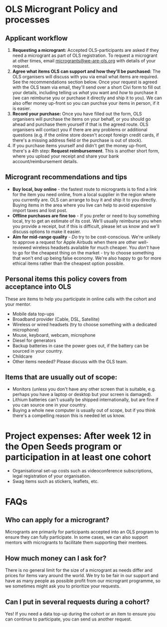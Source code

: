# OLS Microgrant Policy and processes

## Applicant workflow

1. **Requesting a microgrant:** Accepted OLS-participants are asked if they need a microgrant as part of OLS registration. To request a microgrant at other times, email microgrants@we-are-ols.org with details of your request. 
2. **Agree what items OLS can support and how they'll be purchased:** The OLS organisers will discuss with you via email what items are required. See the recommendations section below. Once your request is agreed with the OLS team via email, they'll send over a short Civi form to fill out your details, including telling us _what_ you want and _how_ to purchase it (we can reimburse you or purchase it directly and ship it to you). We can also offer money up-front so you can purchse your items in person, if it is easier.
4. **Record your purchase:** Once you have filled out the form, OLS organisers will purchase the items on your behalf, or you should go ahead and purchase them yourself if that is the agreed route. OLS organisers will contact you if there are any problems or additional questions (e.g. if the online store doesn't accept foreign credit cards, if there's a missing address field or the purchase is out of stock). 
5. If you purchase items yourself and didn't get the money up-front, there's a 4th step: **Request reimbursement**. This is another short form, where you upload your receipt and share your bank account/reimbursement details. 

## Microgrant recommendations and tips

- **Buy local, buy online** - the fastest route to microgrants is to find a link for the item you need online, from a local supplier in the region where you currently are. OLS can arrange to buy it and ship it to you directly. Buying items in the area where you live can help to avoid expensive import taxes and lost post. 
- **Offline purchases are fine too** - If you prefer or need to buy something local, try to get an estimate of its cost. We'll usually reimburse you when you provide a receipt, but if this is difficult, please let us know and we'll discuss options to make it easier. 
- **Aim for mid-range quality** - _Do_ try to be cost-conscious. We're unlikely to approve a request for Apple Airbuds when there are other well-reviewed wireless headsets available for much cheaper. You _don't_ have to go for the cheapest thing on the market - try to choose something that won't end up being false economy. We're also happy to go for more ethical items rather than the cheapest option possible. 

## Personal items this policy covers from acceptance into OLS

These are items to help you participate in online calls with the cohort and your mentor. 

- Mobile data top-ups
- Broadband provider (Cable, DSL, Satellite)
- Wireless or wired headsets (try to choose something with a dedicated microphone)
- Mouse, keyboard, webcam, microphone
- Diesel for generators 
- Backup batteries in case the power goes out, if the battery can be sourced in your country. 
- Childcare 
- Other items needed? Please discuss with the OLS team. 

## Items that are usually out of scope: 

- Monitors (unless you don't have any other screen that is suitable, e.g. perhaps you have a laptop or desktop but your screen is damaged). 
- Lithium batteries can't usually be shipped internationally, but are fine if you can source one in your country. 
- Buying a whole new computer is usually out of scope, but if you think there's a compelling reason this is needed let us know. 

# Project expenses: After week 12 in the Open Seeds program or participation in at least one cohort

- Organisational set-up costs such as videoconference subscriptions, legal registration of your organisation. 
- Swag items such as stickers, leaflets, etc.

# FAQs

## Who can apply for a microgrant?
Microgrants are primarily for participants accepted into an OLS program to ensure they can fully participate. In some cases, we can also support mentors with microgrants to facilitate them supporting their mentees.

## How much money can I ask for?
There is no general limit for the size of a microgrant as needs differ and prices for items vary around the world. We try to be fair in our support and have as many people as possible profit from our microgrant programme, so we sometimes might ask you to prioritize your requests.

## Can I put in several requests during a cohort?
Yes! If you need a data top-up during the cohort or an item to ensure you can continue to participate, you can send us another request.
